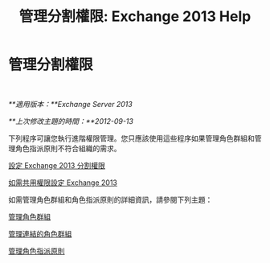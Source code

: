﻿---
title: '管理分割權限: Exchange 2013 Help'
TOCTitle: 管理分割權限
ms:assetid: 11015fb2-5fb8-4b56-9c80-adc4f18d6fd3
ms:mtpsurl: https://technet.microsoft.com/zh-tw/library/Dd638086(v=EXCHG.150)
ms:contentKeyID: 50472590
ms.date: 05/21/2018
mtps_version: v=EXCHG.150
ms.translationtype: MT
---

# 管理分割權限

 

_**適用版本：**Exchange Server 2013_

_**上次修改主題的時間：**2012-09-13_

下列程序可讓您執行進階權限管理。您只應該使用這些程序如果管理角色群組和管理角色指派原則不符合組織的需求。

[設定 Exchange 2013 分割權限](configure-exchange-2013-for-split-permissions-exchange-2013-help.md)

[如需共用權限設定 Exchange 2013](configure-exchange-2013-for-shared-permissions-exchange-2013-help.md)

如需管理角色群組和角色指派原則的詳細資訊，請參閱下列主題：

[管理角色群組](manage-role-groups-exchange-2013-help.md)

[管理連結的角色群組](manage-linked-role-groups-exchange-2013-help.md)

[管理角色指派原則](manage-role-assignment-policies-exchange-2013-help.md)

